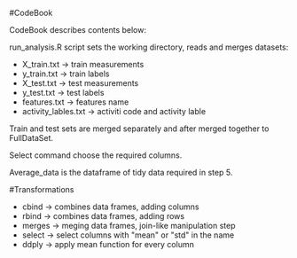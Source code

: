 
#CodeBook

CodeBook describes contents below:


run_analysis.R script sets the working directory, reads and merges datasets:

* X_train.txt -> train measurements
* y_train.txt -> train labels
* X_test.txt -> test measurements
* y_test.txt -> test labels
* features.txt -> features name
* activity_lables.txt -> activiti code and activity lable 

Train and test sets are merged separately and after merged together to FullDataSet.

Select command choose the required columns.

Average_data is the dataframe of tidy data required in step 5. 


#Transformations

* cbind -> combines data frames, adding columns
* rbind -> combines data frames, adding rows
* merges -> meging data frames, join-like manipulation step
* select -> select columns with "mean" or "std" in the name
* ddply -> apply mean function for every column

